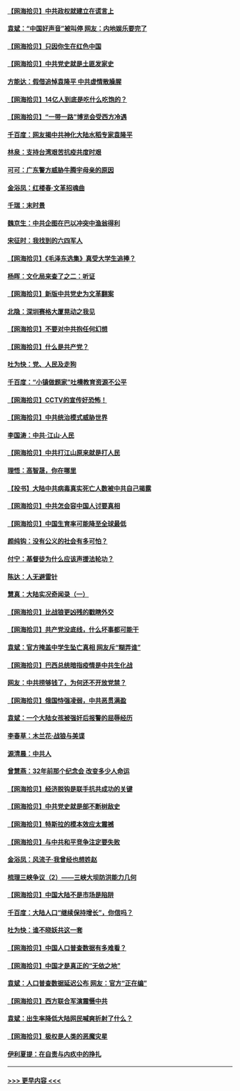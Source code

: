 #### [【网海拾贝】中共政权就建立在谎言上](../pages/nsc993/n12981880.md?t=05281802) 
#### [袁斌：“中国好声音”被叫停 网友：内地娱乐要完了](../pages/nsc993/n12981826.md?t=05281802) 
#### [【网海拾贝】只因你生在红色中国](../pages/nsc993/n12979096.md?t=05281802) 
#### [【网海拾贝】中共党史就是土匪发家史](../pages/nsc993/n12976478.md?t=05281802) 
#### [方能达：假借追悼袁隆平 中共虚情散臊腥](../pages/nsc993/n12976396.md?t=05281802) 
#### [【网海拾贝】14亿人到底是吃什么吃饱的？](../pages/nsc993/n12974125.md?t=05281802) 
#### [【网海拾贝】“一带一路”博览会受西方冷遇](../pages/nsc993/n12971787.md?t=05281802) 
#### [千百度：网友揭中共神化大陆水稻专家袁隆平](../pages/nsc993/n12971733.md?t=05281802) 
#### [林泉：支持台湾艰苦抗疫共度时艰](../pages/nsc993/n12971350.md?t=05281802) 
#### [可可：广东警方威胁牛腾宇母亲的原因](../pages/nsc993/n12971100.md?t=05281802) 
#### [金浴凤：红楼春·文革招魂曲](../pages/nsc993/n12970354.md?t=05281802) 
#### [千瑞：末时景](../pages/nsc993/n12970337.md?t=05281802) 
#### [魏京生：中共企图在巴以冲突中渔翁得利](../pages/nsc993/n12970286.md?t=05281802) 
#### [宋征时：我找到的六四军人](../pages/nsc993/n12970213.md?t=05281802) 
#### [【网海拾贝】《毛泽东选集》真受大学生追捧？](../pages/nsc993/n12968779.md?t=05281802) 
#### [杨晖：文化局来查了之二：听证](../pages/nsc993/n12966528.md?t=05281802) 
#### [【网海拾贝】新版中共党史为文革翻案](../pages/nsc993/n12967526.md?t=05281802) 
#### [北隐：深圳赛格大厦晃动之我见](../pages/nsc993/n12967393.md?t=05281802) 
#### [【网海拾贝】不要对中共抱任何幻想](../pages/nsc993/n12965222.md?t=05281802) 
#### [【网海拾贝】什么是共产党？](../pages/nsc993/n12962781.md?t=05281802) 
#### [吐为快：党、人民及走狗](../pages/nsc993/n12962747.md?t=05281802) 
#### [千百度：“小镇做题家”吐槽教育资源不公平](../pages/nsc993/n12962705.md?t=05281802) 
#### [【网海拾贝】CCTV的宣传好恐怖！](../pages/nsc993/n12959984.md?t=05281802) 
#### [【网海拾贝】中共统治模式威胁世界](../pages/nsc993/n12957622.md?t=05281802) 
#### [李国涛：中共‧江山‧人民](../pages/nsc993/n12957502.md?t=05281802) 
#### [【网海拾贝】中共打江山原来就是打人民](../pages/nsc993/n12954345.md?t=05281802) 
#### [理悟：高智晟，你在哪里](../pages/nsc993/n12953115.md?t=05281802) 
#### [【投书】大陆中共病毒真实死亡人数被中共自己揭露](../pages/nsc993/n12953050.md?t=05281802) 
#### [【网海拾贝】中共怎会容中国人讨要真相](../pages/nsc993/n12952161.md?t=05281802) 
#### [【网海拾贝】中国生育率可能降至全球最低](../pages/nsc993/n12948793.md?t=05281802) 
#### [颜纯钩：没有公义的社会有多可怕？](../pages/nsc993/n12947626.md?t=05281802) 
#### [付宁：基督徒为什么应该声援法轮功？](../pages/nsc993/n12947233.md?t=05281802) 
#### [陈达：人无避雷针](../pages/nsc993/n12947098.md?t=05281802) 
#### [慧真：大陆实况奇闻录（一）](../pages/nsc993/n12945811.md?t=05281802) 
#### [【网海拾贝】比战狼更凶残的戳瞎外交](../pages/nsc993/n12945717.md?t=05281802) 
#### [【网海拾贝】共产党没底线，什么坏事都可能干](../pages/nsc993/n12942090.md?t=05281802) 
#### [袁斌：官方掩盖中学生坠亡真相 网友斥“糊弄谁”](../pages/nsc993/n12942029.md?t=05281802) 
#### [【网海拾贝】巴西总统暗指疫情是中共生化战](../pages/nsc993/n12938999.md?t=05281802) 
#### [网友：中共捞够钱了，为何还不开放党禁？](../pages/nsc993/n12938952.md?t=05281802) 
#### [【网海拾贝】俄国恃强凌弱，中共恶贯满盈](../pages/nsc993/n12936626.md?t=05281802) 
#### [袁斌：一个大陆女孩被强奸后报警的屈辱经历](../pages/nsc993/n12936547.md?t=05281802) 
#### [李春草：木兰花·战狼与美谍](../pages/nsc993/n12935995.md?t=05281802) 
#### [源清晨：中共人](../pages/nsc993/n12935589.md?t=05281802) 
#### [曾慧燕：32年前那个纪念会 改变多少人命运](../pages/nsc993/n12934233.md?t=05281802) 
#### [【网海拾贝】经济脱钩是联手抗共成功的关键](../pages/nsc993/n12934176.md?t=05281802) 
#### [【网海拾贝】中共党史就是部不断树敌史](../pages/nsc993/n12932844.md?t=05281802) 
#### [【网海拾贝】特斯拉的模本效应太震撼](../pages/nsc993/n12925626.md?t=05281802) 
#### [【网海拾贝】与中共和平竞争注定要失败](../pages/nsc993/n12923326.md?t=05281802) 
#### [金浴凤：风流子‧我曾经也想姓赵](../pages/nsc993/n12920911.md?t=05281802) 
#### [梳理三峡争议（2）——三峡大坝防洪能力几何](../pages/nsc993/n12920173.md?t=05281802) 
#### [【网海拾贝】中国大陆不是市场是陷阱](../pages/nsc993/n12920143.md?t=05281802) 
#### [千百度：大陆人口“继续保持增长”，你信吗？](../pages/nsc993/n12918946.md?t=05281802) 
#### [吐为快：谁不晓妖共这一套](../pages/nsc993/n12918941.md?t=05281802) 
#### [【网海拾贝】中国人口普查数据有多难看？](../pages/nsc993/n12917822.md?t=05281802) 
#### [【网海拾贝】中国才是真正的“无依之地”](../pages/nsc993/n12915845.md?t=05281802) 
#### [袁斌：人口普查数据延迟公布 网友：官方“正在编”](../pages/nsc993/n12915748.md?t=05281802) 
#### [【网海拾贝】西方联合军演震慑中共](../pages/nsc993/n12913466.md?t=05281802) 
#### [袁斌：出生率降低大陆网民喊爽折射了什么？](../pages/nsc993/n12913365.md?t=05281802) 
#### [【网海拾贝】极权是人类的恶魔灾星](../pages/nsc993/n12910697.md?t=05281802) 
#### [伊利夏提：在自责与内疚中的挣扎](../pages/nsc993/n12910493.md?t=05281802) 

----
#### [ >>> 更早内容 <<< ](../indexes/nsc993-earlier.md)
